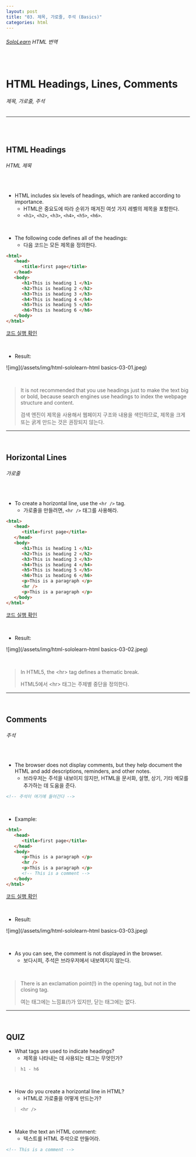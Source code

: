 ```yaml
---
layout: post
title: "03. 제목, 가로줄, 주석 (Basics)"
categories: html
---
```


###### [SoloLearn](https://www.sololearn.com/) HTML 번역

<br>

# HTML Headings, Lines, Comments

###### 제목, 가로줄, 주석

------

<br>

<br>

## HTML Headings

###### HTML 제목

<br>

- HTML includes six levels of headings, which are ranked according to importance.
  - HTML은 중요도에 따라 순위가 매겨진 여섯 가지 레벨의 제목을 포함한다.
  - `<h1>`, `<h2>`, `<h3>`, `<h4>`, `<h5>`, `<h6>`.

<br>

- The following code defines all of the headings:
  - 다음 코드는 모든 제목을 정의한다.

```html
<html>
   <head>
      <title>first page</title>
   </head>
   <body>
      <h1>This is heading 1 </h1>
      <h2>This is heading 2 </h2>
      <h3>This is heading 3 </h3>
      <h4>This is heading 4 </h4>
      <h5>This is heading 5 </h5>
      <h6>This is heading 6 </h6>
   </body>
</html>
```

[코드 실행 확인](https://code.sololearn.com/10/#html)

<br>

- Result:

![img](/assets/img/html-sololearn-html basics-03-01.jpeg)

<br>

> It is not recommended that you use headings just to make the text big or bold, because search engines use headings to index the webpage structure and content.
>
> 검색 엔진이 제목을 사용해서 웹페이지 구조와 내용을 색인하므로, 제목을 크게 또는 굵게 만드는 것은 권장되지 않는다.

------

<br>

## Horizontal Lines

###### 가로줄

<br>

- To create a horizontal line, use the `<hr />` tag.
  - 가로줄을 만들려면, `<hr />` 태그를 사용해라.

```html
<html>
   <head>
      <title>first page</title>
   </head>
   <body>
      <h1>This is heading 1 </h1>
      <h2>This is heading 2 </h2>
      <h3>This is heading 3 </h3>
      <h4>This is heading 4 </h4>
      <h5>This is heading 5 </h5>
      <h6>This is heading 6 </h6>
      <p>This is a paragraph </p>
      <hr />
      <p>This is a paragraph </p>
   </body>
</html>
```

[코드 실행 확인](https://code.sololearn.com/11/#html)

<br>

- Result:

![img](/assets/img/html-sololearn-html basics-03-02.jpeg)

<br>

> In HTML5, the \<hr> tag defines a thematic break.
>
> HTML5에서 \<hr> 태그는 주제별 중단을 정의한다.

------

<br>

## Comments

###### 주석

<br>

- The browser does not display comments, but they help document the HTML and add descriptions, reminders, and other notes.
  - 브라우저는 주석을 내보이지 않지만, HTML을 문서화, 설명, 상기, 기타 메모를 추가하는 데 도움을 준다.

```html
<!-- 주석이 여기에 들어간다 -->
```

<br>

- Example:

```html
<html>
   <head>
      <title>first page</title>
   </head>
   <body>
      <p>This is a paragraph </p>
      <hr />
      <p>This is a paragraph </p>
      <!-- This is a comment -->
   </body>
</html>
```

[코드 실행 확인](https://code.sololearn.com/12/#html)

<br>

- Result:

![img](/assets/img/html-sololearn-html basics-03-03.jpeg)

<br>

- As you can see, the comment is not displayed in the browser.
  - 보다시피, 주석은 브라우저에서 내보여지지 않는다.

<br>

> There is an exclamation point(!) in the opening tag, but not in the closing tag.
>
> 여는 태그에는 느낌표(!)가 있지만, 닫는 태그에는 없다.

------

<br>

## QUIZ

- What tags are used to indicate headings?
  - 제목을 나타내는 데 사용되는 태그는 무엇인가?

> `h1 - h6`

<br>

- How do you create a horizontal line in HTML?
  - HTML로 가로줄을 어떻게 만드는가?

> `<hr />`

<br>

- Make the text an HTML comment:
  - 텍스트를 HTML 주석으로 만들어라.

```html
<!-- This is a comment -->
```

<br>

